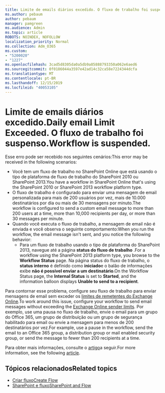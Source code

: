```yaml
---
title: Limite de emails diários excedido. O fluxo de trabalho foi suspenso.
ms.author: pebaum
author: pebaum
manager: pamgreen
ms.audience: Admin
ms.topic: article
ROBOTS: NOINDEX, NOFOLLOW
localization_priority: Normal
ms.collection: Adm_O365
ms.custom:
- "5200020"
- "1227"
ms.openlocfilehash: 3cad5d8305da0a5db9a85888793350a062e6aed6
ms.sourcegitcommit: 0f0186044a3597e42ad14c32ca58e7224344dcfa
ms.translationtype: MT
ms.contentlocale: pt-BR
ms.lasthandoff: 12/15/2019
ms.locfileid: "40053105"
---
```

# <a name="daily-email-limit-exceeded-workflow-is-suspended"></a><span data-ttu-id="a38f9-103">Limite de emails diários excedido.</span><span class="sxs-lookup"><span data-stu-id="a38f9-103">Daily email Limit Exceeded.</span></span> <span data-ttu-id="a38f9-104">O fluxo de trabalho foi suspenso.</span><span class="sxs-lookup"><span data-stu-id="a38f9-104">Workflow is suspended.</span></span>

<span data-ttu-id="a38f9-105">Esse erro pode ser recebido nos seguintes cenários:</span><span class="sxs-lookup"><span data-stu-id="a38f9-105">This error may be received in the following scenarios:</span></span>

- <span data-ttu-id="a38f9-106">Você tem um fluxo de trabalho no SharePoint Online que está usando o tipo de plataforma de fluxo de trabalho do SharePoint 2010 ou SharePoint 2013.</span><span class="sxs-lookup"><span data-stu-id="a38f9-106">You have a workflow in SharePoint Online that's using the SharePoint 2010 or SharePoint 2013 workflow platform type.</span></span>
- <span data-ttu-id="a38f9-107">O fluxo de trabalho é configurado para enviar uma mensagem de email personalizada para mais de 200 usuários por vez, mais de 10.000 destinatários por dia ou mais de 30 mensagens por minuto.</span><span class="sxs-lookup"><span data-stu-id="a38f9-107">The workflow is configured to send a custom email message to more than 200 users at a time, more than 10,000 recipients per day, or more than 30 messages per minute.</span></span>
- <span data-ttu-id="a38f9-108">Quando você executa o fluxo de trabalho, a mensagem de email não é enviada e você observa o seguinte comportamento:</span><span class="sxs-lookup"><span data-stu-id="a38f9-108">When you run the workflow, the email message isn't sent, and you notice the following behavior:</span></span>
    - <span data-ttu-id="a38f9-109">Para um fluxo de trabalho usando o tipo de plataforma do SharePoint 2013, navegue até a página **status do fluxo de trabalho** .</span><span class="sxs-lookup"><span data-stu-id="a38f9-109">For a workflow using the SharePoint 2013 platform type, you browse to the **Workflow Status** page.</span></span> <span data-ttu-id="a38f9-110">Na página status do fluxo de trabalho, o **status interno** é definido como **iniciado**e o balão de informações exibe **não é possível enviar a um destinatário**.</span><span class="sxs-lookup"><span data-stu-id="a38f9-110">On the Workflow Status page, the **Internal Status** is set to **Started**, and the information balloon displays **Unable to send to a recipient**.</span></span>

<span data-ttu-id="a38f9-111">Para contornar esse problema, configure seu fluxo de trabalho para enviar mensagens de email sem exceder os [limites de remetentes do Exchange Online](https://docs.microsoft.com/office365/servicedescriptions/exchange-online-service-description/exchange-online-limits#recipientlimits).</span><span class="sxs-lookup"><span data-stu-id="a38f9-111">To work around this issue, configure your workflow to send email messages without exceeding the [Exchange Online sender limits](https://docs.microsoft.com/office365/servicedescriptions/exchange-online-service-description/exchange-online-limits#recipientlimits).</span></span> <span data-ttu-id="a38f9-112">Por exemplo, use uma pausa no fluxo de trabalho, envie o email para um grupo do Office 365, um grupo de distribuição ou um grupo de segurança habilitado para email ou envie a mensagem para menos de 200 destinatários por vez.</span><span class="sxs-lookup"><span data-stu-id="a38f9-112">For example, use a pause in the workflow, send the email to an Office 365 group, a distribution group or mail enabled security group, or send the message to fewer than 200 recipients at a time.</span></span>


<span data-ttu-id="a38f9-113">Para obter mais informações, consulte o [artigo](https://support.microsoft.com/help/3150442/daily-email-limit-has-exceeded-and-your-workflow-has-been-suspended-or)a seguir.</span><span class="sxs-lookup"><span data-stu-id="a38f9-113">For more information, see the following [article](https://support.microsoft.com/help/3150442/daily-email-limit-has-exceeded-and-your-workflow-has-been-suspended-or).</span></span>

## <a name="related-topics"></a><span data-ttu-id="a38f9-114">Tópicos relacionados</span><span class="sxs-lookup"><span data-stu-id="a38f9-114">Related topics</span></span>
- [<span data-ttu-id="a38f9-115">Criar fluxo</span><span class="sxs-lookup"><span data-stu-id="a38f9-115">Create Flow</span></span>](https://support.office.com/article/Create-a-flow-for-a-list-or-library-in-SharePoint-Online-or-OneDrive-for-Business-a9c3e03b-0654-46af-a254-20252e580d01) 
- [<span data-ttu-id="a38f9-116">SharePoint e fluxo</span><span class="sxs-lookup"><span data-stu-id="a38f9-116">SharePoint and Flow</span></span>](https://flow.microsoft.com/blog/sharepoint-and-flow/) 